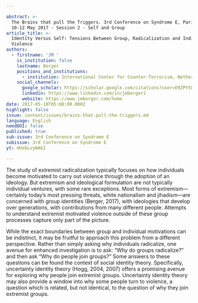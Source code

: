 ```yaml
---

abstract: >-
  The Brains that pull the Triggers. 3rd Conference on Syndrome E, Paris IAS,
  10-12 May 2017 - Session 2 - Self and Group
article_title: >-
  Identity Versus Self: Tensions Between Group, Radicalization and Individual
  Violence
authors:
  - firstname: 'JM '
    is_institution: false
    lastname: Berger
    positions_and_institutions:
      - institution: International Center for Counter-Terrorism, Netherlands
    social_channels:
      google_scholar: https://scholar.google.com/citations?user=E9ZPY58AAAAJ&hl=en
      linkedin: https://www.linkedin.com/in/jmberger1
      website: https://www.jmberger.com/home
date: 2017-05-10T05:00:00.000Z
highlight: false
issue: content/issues/brains-that-pull-the-triggers.md
language: English
needDOI: false
published: true
sub-issue: 3rd Conference on Syndrome E
subissue: 3rd Conference on Syndrome E
yt: HUebLvyWAkI

---
```



The study of extremist radicalization typically focuses on how individuals become motivated to carry out violence through the adoption of an ideology. But extremism and ideological formulation are not typically individual ventures, with some rare exceptions. Most forms of extremism— certainly today’s most pressing threats, white nationalism and jihadism—are concerned  with group identities (Berger, 2017), with ideologies that develop over generations, with contributions from many different people. Attempts to understand extremist motivated violence outside of these group processes capture only part of the picture.

While the exact boundaries between group and individual motivations can be indistinct, it may be fruitful to approach this problem from a different perspective. Rather than simply asking why individuals radicalize, one avenue for enhanced investigation is to ask: “Why do groups radicalize?” and then ask “Why do people join groups?” Some answers to these questions can be found the context of social identity theory. Specifically, uncertainty identity theory (Hogg, 2004, 2007) offers a promising avenue for exploring why people join extremist groups. Uncertainty identity theory may also provide a window into why some people turn to violence, a question which is related, but not identical, to the question of why they join extremist groups.

<Youtube yt="HUebLvyWAkI" caption="Identity Versus Self: Tensions Between Group, Radicalization and Individual Violence"></Youtube>